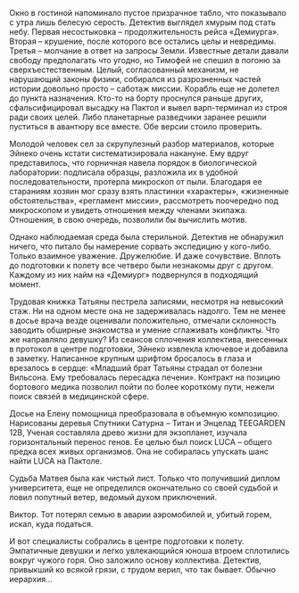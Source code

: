 Окно в гостиной напоминало пустое призрачное табло, что показывало с утра лишь белесую серость. Детектив выглядел хмурым под стать небу. Первая несостыковка – продолжительность рейса «Демиурга». Вторая – крушение, после которого все остались целы и невредимы. Третья – молчание в ответ на запросы Земли. Известные детали давали свободу предполагать что угодно, но Тимофей не спешил в погоню за сверхъестественным. Целый, согласованный механизм, не нарушающий законы физики, собирался из разрозненных частей истории довольно просто – саботаж миссии. Корабль еще не долетел до пункта назначения. Кто-то на борту проснулся раньше других, сфальсифицировал высадку на Пактол и вывел варп-терминал из строя ради своих целей. Либо планетарные разведчики заранее решили пуститься в авантюру все вместе. Обе версии стоило проверить.

Молодой человек сел за скрупулезный разбор материалов, которые Эйнеко очень кстати систематизировала накануне. Ему вдруг представилось, что горничная навела порядок в биологической лаборатории: подписала образцы, разложила их в удобной последовательности, протерла микроскоп от пыли. Благодаря ее стараниям хозяин мог сразу взять пластинки «характеры», «жизненные обстоятельства», «регламент миссии», рассмотреть поочередно под микроскопом и увидеть отношения между членами экипажа. Отношения, в свою очередь, позволили бы вычислить мотив.

Однако наблюдаемая среда была стерильной. Детектив не обнаружил ничего, что питало бы намерение сорвать экспедицию у кого-либо. Только взаимное уважение. Дружелюбие. И даже сочувствие. Вплоть до подготовки к полету все четверо были незнакомы друг с другом. Каждому из них найм на «Демиург» подвернулся в подходящий момент. 

Трудовая книжка Татьяны пестрела записями, несмотря на невысокий стаж. Ни на одном месте она не задерживалась надолго. Тем не менее в досье врача везде оценивали положительно, отмечали склонность заводить обширные знакомства и умение сглаживать конфликты. Что же направляло девушку? Из сеансов сплочения коллектива, внесенных в протокол в центре подготовки, Эйнеко извлекла ключевое и добавила в заметку. Написанное крупным шрифтом бросалось в глаза и врезалось в сердце: «Младший брат Татьяны страдал от болезни Вильсона. Ему требовалась пересадка печени». Контракт на позицию бортового медика позволил пойти по более короткому пути, нежели поиск связей в медицинской сфере.

Досье на Елену помощница преобразовала в объемную композицию. Нарисованы деревья Спутники Сатурна – Титан и Энцелад TEEGARDEN 12B, Ученая составляла древо жизни для экзопланет, изучала горизонтальный перенос генов. Ее целью был поиск LUCA – общего предка всех живых организмов. Она не собиралась упускать шанс найти LUCA на Пактоле. 

Судьба Матвея была как чистый лист. Только что получивший диплом университета, еще не определился окончательно со своей судьбой и ловил попутный ветер, ведомый духом приключений. 

Виктор. Тот потерял семью в аварии аэромобилей и, убитый горем, искал, куда податься. 

И вот специалисты собрались в центре подготовки к полету. Эмпатичные девушки и легко увлекающийся юноша втроем сплотились вокруг чужого горя. Оно заложило основу коллектива. Детектив, привыкший ко всякой грязи, с трудом верил, что так бывает. Обычно иерархия...
